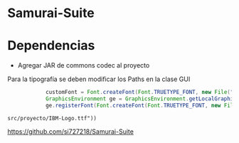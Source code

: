 # Samurai-Suite
# Dependencias
- Agregar JAR de commons codec al proyecto

Para la tipografía se deben modificar los Paths en la clase GUI

~~~java
            customFont = Font.createFont(Font.TRUETYPE_FONT, new File("src/proyecto/IBM-Logo.ttf")).deriveFont(30f); //NOTA el path de la tipografía se debe modificar
            GraphicsEnvironment ge = GraphicsEnvironment.getLocalGraphicsEnvironment();
            ge.registerFont(Font.createFont(Font.TRUETYPE_FONT, new File("src/proyecto/IBM-Logo.ttf"))); //NOTA el path de la tipografía se debe modificar
~~~

```
src/proyecto/IBM-Logo.ttf"))
```

https://github.com/si727218/Samurai-Suite
